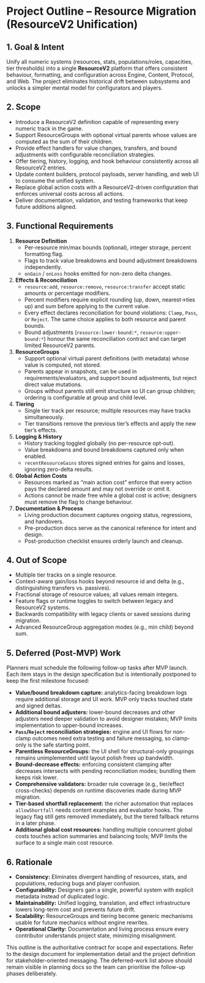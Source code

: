 # Project Outline – Resource Migration (ResourceV2 Unification)

## 1. Goal & Intent

Unify all numeric systems (resources, stats, populations/roles, capacities, tier thresholds) into a single **ResourceV2** platform that offers consistent behaviour, formatting, and configuration across Engine, Content, Protocol, and Web. The project eliminates historical drift between subsystems and unlocks a simpler mental model for configurators and players.

## 2. Scope

- Introduce a ResourceV2 definition capable of representing every numeric track in the game.
- Support ResourceGroups with optional virtual parents whose values are computed as the sum of their children.
- Provide effect handlers for value changes, transfers, and bound adjustments with configurable reconciliation strategies.
- Offer tiering, history, logging, and hook behaviour consistently across all ResourceV2 entries.
- Update content builders, protocol payloads, server handling, and web UI to consume the unified system.
- Replace global action costs with a ResourceV2-driven configuration that enforces universal costs across all actions.
- Deliver documentation, validation, and testing frameworks that keep future additions aligned.

## 3. Functional Requirements

1. **Resource Definition**
   - Per-resource min/max bounds (optional), integer storage, percent formatting flag.
   - Flags to track value breakdowns and bound adjustment breakdowns independently.
   - `onGain` / `onLoss` hooks emitted for non-zero delta changes.
2. **Effects & Reconciliation**
   - `resource:add`, `resource:remove`, `resource:transfer` accept static amounts or percentage modifiers.
   - Percent modifiers require explicit rounding (up, down, nearest→ties up) and sum before applying to the current value.
   - Every effect declares reconciliation for bound violations: `Clamp`, `Pass`, or `Reject`. The same choice applies to both resource and parent bounds.
   - Bound adjustments (`resource:lower-bound:*`, `resource:upper-bound:*`) honour the same reconciliation contract and can target limited ResourceV2 parents.
3. **ResourceGroups**
   - Support optional virtual parent definitions (with metadata) whose value is computed, not stored.
   - Parents appear in snapshots, can be used in requirements/evaluators, and support bound adjustments, but reject direct value mutations.
   - Groups without parents still emit structure so UI can group children; ordering is configurable at group and child level.
4. **Tiering**
   - Single tier track per resource; multiple resources may have tracks simultaneously.
   - Tier transitions remove the previous tier’s effects and apply the new tier’s effects.
5. **Logging & History**
   - History tracking toggled globally (no per-resource opt-out).
   - Value breakdowns and bound breakdowns captured only when enabled.
   - `recentResourceGains` stores signed entries for gains and losses, ignoring zero-delta results.
6. **Global Action Costs**
   - Resources marked as “main action cost” enforce that every action pays the declared amount and may not override or omit it.
   - Actions cannot be made free while a global cost is active; designers must remove the flag to change behaviour.
7. **Documentation & Process**
   - Living production document captures ongoing status, regressions, and handovers.
   - Pre-production docs serve as the canonical reference for intent and design.
   - Post-production checklist ensures orderly launch and cleanup.

## 4. Out of Scope

- Multiple tier tracks on a single resource.
- Context-aware gain/loss hooks beyond resource id and delta (e.g., distinguishing transfers vs. passives).
- Fractional storage of resource values; all values remain integers.
- Feature flags or runtime toggles to switch between legacy and ResourceV2 systems.
- Backwards compatibility with legacy clients or saved sessions during migration.
- Advanced ResourceGroup aggregation modes (e.g., min child) beyond sum.

## 5. Deferred (Post-MVP) Work

Planners must schedule the following follow-up tasks after MVP launch. Each item stays in the design specification but is intentionally postponed to keep the first milestone focused:

- **Value/bound breakdown capture:** analytics-facing breakdown logs require additional storage and UI work. MVP only tracks touched state and signed deltas.
- **Additional bound adjusters:** lower-bound decreases and other adjusters need deeper validation to avoid designer mistakes; MVP limits implementation to upper-bound increases.
- **`Pass`/`Reject` reconciliation strategies:** engine and UI flows for non-clamp outcomes need extra testing and failure messaging, so clamp-only is the safe starting point.
- **Parentless ResourceGroups:** the UI shell for structural-only groupings remains unimplemented until layout polish frees up bandwidth.
- **Bound-decrease effects:** enforcing consistent clamping after decreases intersects with pending reconciliation modes; bundling them keeps risk lower.
- **Comprehensive validators:** broader rule coverage (e.g., tier/effect cross-checks) depends on runtime discoveries made during MVP migration.
- **Tier-based shortfall replacement:** the richer automation that replaces `allowShortfall` needs content examples and evaluator hooks. The legacy flag still gets removed immediately, but the tiered fallback returns in a later phase.
- **Additional global cost resources:** handling multiple concurrent global costs touches action summaries and balancing tools; MVP limits the surface to a single main cost resource.

## 6. Rationale

- **Consistency:** Eliminates divergent handling of resources, stats, and populations, reducing bugs and player confusion.
- **Configurability:** Designers gain a single, powerful system with explicit metadata instead of duplicated logic.
- **Maintainability:** Unified logging, translation, and effect infrastructure lowers long-term cost and prevents future drift.
- **Scalability:** ResourceGroups and tiering become generic mechanisms usable for future mechanics without engine rewrites.
- **Operational Clarity:** Documentation and living process ensure every contributor understands project state, minimizing misalignment.

This outline is the authoritative contract for scope and expectations. Refer to the design document for implementation detail and the project definition for stakeholder-oriented messaging. The deferred-work list above should remain visible in planning docs so the team can prioritise the follow-up phases deliberately.
